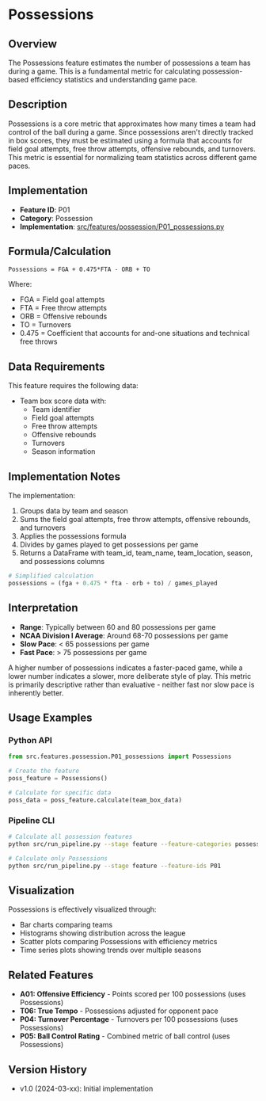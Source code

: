 # Possessions

## Overview
The Possessions feature estimates the number of possessions a team has during a game. This is a fundamental metric for calculating possession-based efficiency statistics and understanding game pace.

## Description
Possessions is a core metric that approximates how many times a team had control of the ball during a game. Since possessions aren't directly tracked in box scores, they must be estimated using a formula that accounts for field goal attempts, free throw attempts, offensive rebounds, and turnovers. This metric is essential for normalizing team statistics across different game paces.

## Implementation
- **Feature ID**: P01
- **Category**: Possession
- **Implementation**: [src/features/possession/P01_possessions.py](../../../src/features/possession/P01_possessions.py)

## Formula/Calculation
```
Possessions = FGA + 0.475*FTA - ORB + TO
```

Where:
- FGA = Field goal attempts
- FTA = Free throw attempts
- ORB = Offensive rebounds
- TO = Turnovers
- 0.475 = Coefficient that accounts for and-one situations and technical free throws

## Data Requirements
This feature requires the following data:
- Team box score data with:
  - Team identifier
  - Field goal attempts
  - Free throw attempts
  - Offensive rebounds
  - Turnovers
  - Season information

## Implementation Notes
The implementation:
1. Groups data by team and season
2. Sums the field goal attempts, free throw attempts, offensive rebounds, and turnovers
3. Applies the possessions formula
4. Divides by games played to get possessions per game
5. Returns a DataFrame with team_id, team_name, team_location, season, and possessions columns

```python
# Simplified calculation
possessions = (fga + 0.475 * fta - orb + to) / games_played
```

## Interpretation
- **Range**: Typically between 60 and 80 possessions per game
- **NCAA Division I Average**: Around 68-70 possessions per game
- **Slow Pace**: < 65 possessions per game
- **Fast Pace**: > 75 possessions per game

A higher number of possessions indicates a faster-paced game, while a lower number indicates a slower, more deliberate style of play. This metric is primarily descriptive rather than evaluative - neither fast nor slow pace is inherently better.

## Usage Examples

### Python API
```python
from src.features.possession.P01_possessions import Possessions

# Create the feature
poss_feature = Possessions()

# Calculate for specific data
poss_data = poss_feature.calculate(team_box_data)
```

### Pipeline CLI
```bash
# Calculate all possession features
python src/run_pipeline.py --stage feature --feature-categories possession

# Calculate only Possessions
python src/run_pipeline.py --stage feature --feature-ids P01
```

## Visualization
Possessions is effectively visualized through:
- Bar charts comparing teams
- Histograms showing distribution across the league
- Scatter plots comparing Possessions with efficiency metrics
- Time series plots showing trends over multiple seasons

## Related Features
- **A01: Offensive Efficiency** - Points scored per 100 possessions (uses Possessions)
- **T06: True Tempo** - Possessions adjusted for opponent pace
- **P04: Turnover Percentage** - Turnovers per 100 possessions (uses Possessions)
- **P05: Ball Control Rating** - Combined metric of ball control (uses Possessions)

## Version History
- v1.0 (2024-03-xx): Initial implementation 